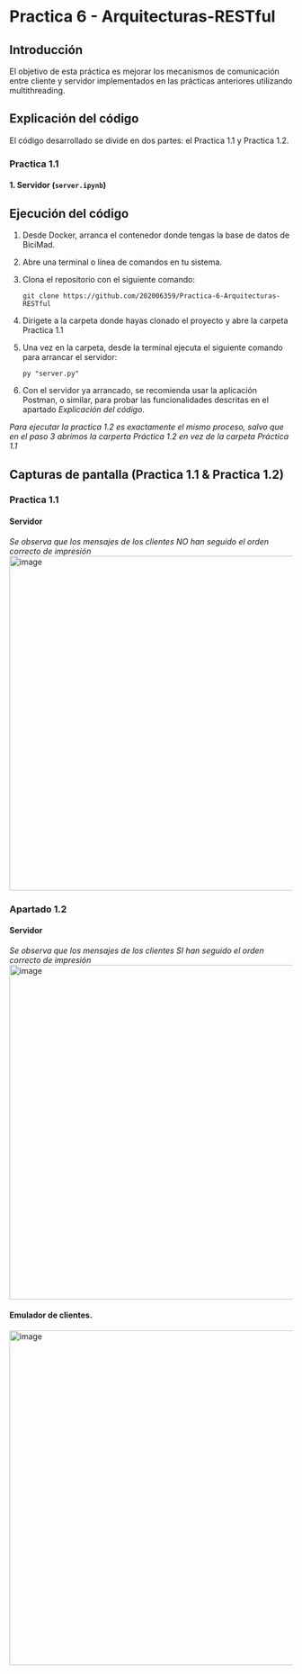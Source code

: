 # Practica 6 - Arquitecturas-RESTful

## Introducción
El objetivo de esta práctica es mejorar los mecanismos de comunicación entre cliente y servidor implementados en las prácticas anteriores utilizando multithreading.

## Explicación del código
El código desarrollado se divide en dos partes: el Practica 1.1 y Practica 1.2.

### Practica 1.1
#### 1. Servidor (`server.ipynb`)

## Ejecución del código 
1. Desde Docker, arranca el contenedor donde tengas la base de datos de BiciMad.
   
2. Abre una terminal o línea de comandos en tu sistema.

3. Clona el repositorio con el siguiente comando:

    ```
    git clone https://github.com/202006359/Practica-6-Arquitecturas-RESTful
    ```

4. Dirigete a la carpeta donde hayas clonado el proyecto y abre la carpeta Practica 1.1

5. Una vez en la carpeta, desde la terminal ejecuta el siguiente comando para arrancar el servidor:

    ```
    py "server.py"
    ```

6. Con el servidor ya arrancado, se recomienda usar la aplicación Postman, o similar, para probar las funcionalidades descritas en el apartado *Explicación del código*.

*Para ejecutar la practica 1.2 es exactamente el mismo proceso, salvo que en el paso 3 abrimos la carperta Práctica 1.2 en vez de la carpeta Práctica 1.1*

## Capturas de pantalla (Practica 1.1 & Practica 1.2)
### Practica 1.1
#### Servidor
*Se observa que los mensajes de los clientes NO han seguido el orden correcto de impresión*
<img width="595" alt="image" src="https://github.com/202006359/Practica-5-Multithreading/assets/113789409/52ab0952-24f8-40d3-a513-5f47ca13dab9">


### Apartado 1.2
#### Servidor
*Se observa que los mensajes de los clientes SI han seguido el orden correcto de impresión*
<img width="595" alt="image" src="https://github.com/202006359/Practica-5-Multithreading/assets/113789409/d1d37ad4-48a8-45d5-92c1-d6d14d96fceb">

#### Emulador de clientes.
<img width="595" alt="image" src="https://github.com/202006359/Practica-5-Multithreading/assets/113789409/8afd2c96-bad0-419f-bcda-e65fb320fc29">



